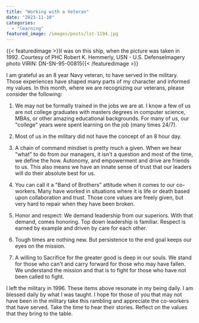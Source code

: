 ```yaml
---
title: "Working with a Veteran"
date: "2023-11-10"
categories: 
  - "learning"
featured_image: /images/posts/lst-1194.jpg
---
```


{{< featuredimage >}}I was on this ship, when the picture was taken in 1992.  Courtesy of PHC Robert K. Hemmerly, USN - U.S. DefenseImagery photo VIRIN: DN-SN-95-00815{{< /featuredimage >}}

I am grateful as an 8 year Navy veteran, to have served in the military. Those experiences have shaped many parts of my character and informed my values. In this month, where we are recognizing our veterans, please consider the following:

1.	We may not be formally trained in the jobs we are at. I know a few of us are not college graduates with masters degrees in computer science, MBAs, or other amazing educational backgrounds. For many of us, our "college" years were spent learning on the job (many times 24/7).

2.	Most of us in the military did not have the concept of an 8 hour day. 

3.	A chain of command mindset is pretty much a given. When we hear "what" to do from our managers, it isn't a question and most of the time, we define the how. Autonomy, and empowerment and drive are friends to us. This also means we have an innate sense of trust that our leaders will do their absolute best for us.

4.	You can call it a "Band of Brothers" attitude when it comes to our co-workers. Many have worked in situations where it is life or death based upon collaboration and trust. Those core values are freely given, but very hard to repair when they have been broken. 

5.	Honor and respect: We demand leadership from our superiors. With that demand, comes honoring. Top down leadership is familiar. Respect is earned by example and driven by care for each other.
6.	Tough times are nothing new. But persistence to the end goal keeps our eyes on the mission.
7.	A willing to Sacrifice for the greater good is deep in our souls. We stand for those who can't and carry forward for those who may have fallen. We understand the mission and that is to fight for those who have not been called to fight.

I left the military in 1996. These items above resonate in my being daily. I am blessed daily by what I was taught. I hope for those of you that may not have been in the military take this rambling and appreciate the co-workers that have served. Take the time to hear their stories. Reflect on the values that they bring to the table.
